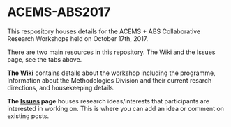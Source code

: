 # ACEMS-ABS2017
This respository houses details for the ACEMS + ABS Collaborative Research Workshops held on October 17th, 2017. 

There are two main resources in this repository. The Wiki and the Issues page, see the tabs above.     

**The [Wiki](https://github.com/ACEMS/ACEMS-ABS2017/wiki)** contains details about the workshop including the programme, Information about the Methodologies Division and their current resarch directions, and housekeeping details. 

**The [Issues](https://github.com/ACEMS/ACEMS-ABS2017/issues) page** houses research ideas/interests that participants are interested in working on. This is where you can add an idea or comment on existing posts. 


